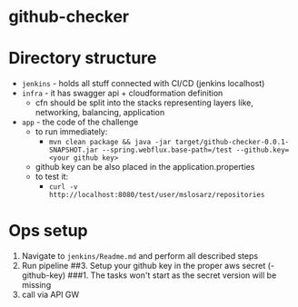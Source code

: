 # github-checker

# Directory structure

- `jenkins` - holds all stuff connected with CI/CD (jenkins localhost)
- `infra` - it has swagger api + cloudformation definition 
  - cfn should be split into the stacks representing layers like, networking, balancing, application
- `app` - the code of the challenge
  - to run immediately:
    - `mvn clean package && java -jar target/github-checker-0.0.1-SNAPSHOT.jar --spring.webflux.base-path=/test --github.key=<your github key>`
  - github key can be also placed in the application.properties
  - to test it:
    - `curl -v http://localhost:8080/test/user/mslosarz/repositories`

# Ops setup
1. Navigate to `jenkins/Readme.md` and perform all described steps
2. Run pipeline
##3. Setup your github key in the proper aws secret (<project-name>-github-key)
   ###1. The tasks won't start as the secret version will be missing
4. call via API GW